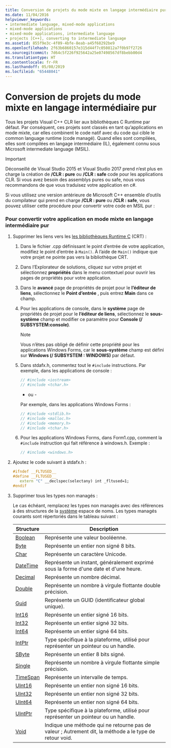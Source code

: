 ```yaml
---
title: Conversion de projets du mode mixte en langage intermédiaire pur
ms.date: 11/04/2016
helpviewer_keywords:
- intermediate language, mixed-mode applications
- mixed-mode applications
- mixed-mode applications, intermediate language
- projects [C++], converting to intermediate language
ms.assetid: 855f9e3c-4f09-4bfe-8eab-a45f68292be9
ms.openlocfilehash: 2f63b6860157e315d44f7c050812a7f0b97f2726
ms.sourcegitcommit: 7d64c5f226f925642a25e07498567df8bebb00d4
ms.translationtype: HT
ms.contentlocale: fr-FR
ms.lasthandoff: 05/08/2019
ms.locfileid: "65448041"
---
```

# <a name="converting-projects-from-mixed-mode-to-pure-intermediate-language"></a>Conversion de projets du mode mixte en langage intermédiaire pur

Tous les projets Visual C++ CLR lier aux bibliothèques C Runtime par défaut. Par conséquent, ces projets sont classés en tant qu’applications en mode mixte, car elles combinent le code natif avec du code qui cible le common language runtime (code managé). Quand elles sont compilées, elles sont compilées en langage intermédiaire (IL), également connu sous Microsoft intermediate language (MSIL).

> [!IMPORTANT]
> Déconseillé de Visual Studio 2015 et Visual Studio 2017 prend n’est plus en charge la création de **/CLR : pure** ou **/CLR : safe** code pour les applications CLR. Si vous avez besoin des assemblys pures ou safe, nous vous recommandons de que vous traduisez votre application en c#.

Si vous utilisez une version antérieure de Microsoft C++ ensemble d’outils du compilateur qui prend en charge **/CLR : pure** ou **/CLR : safe**, vous pouvez utiliser cette procédure pour convertir votre code en MSIL pur :

### <a name="to-convert-your-mixed-mode-application-into-pure-intermediate-language"></a>Pour convertir votre application en mode mixte en langage intermédiaire pur

1. Supprimer les liens vers les [les bibliothèques Runtime C](../c-runtime-library/crt-library-features.md) (CRT) :

   1. Dans le fichier .cpp définissant le point d’entrée de votre application, modifiez le point d’entrée à `Main()`. À l’aide de `Main()` indique que votre projet ne pointe pas vers la bibliothèque CRT.

   2. Dans l’Explorateur de solutions, cliquez sur votre projet et sélectionnez **propriétés** dans le menu contextuel pour ouvrir les pages de propriétés pour votre application.

   3. Dans le **avancé** page de propriétés de projet pour le **l’éditeur de liens**, sélectionnez le **Point d’entrée** , puis entrez **Main** dans ce champ.

   4. Pour les applications de console, dans le **système** page de propriétés de projet pour le **l’éditeur de liens**, sélectionnez le **sous-système** champ et modifier ce paramètre pour **Console (/ SUBSYSTEM:console)**.

      > [!NOTE]
      > Vous n’êtes pas obligé de définir cette propriété pour les applications Windows Forms, car le **sous-système** champ est défini sur **Windows (/ SUBSYSTEM : WINDOWS)** par défaut.

   5. Dans stdafx.h, commentez tout le `#include` instructions. Par exemple, dans les applications de console :

      ```cpp
      // #include <iostream>
      // #include <tchar.h>
      ```

       - ou -

       Par exemple, dans les applications Windows Forms :

      ```cpp
      // #include <stdlib.h>
      // #include <malloc.h>
      // #include <memory.h>
      // #include <tchar.h>
      ```

   6. Pour les applications Windows Forms, dans Form1.cpp, comment la `#include` instruction qui fait référence à windows.h. Exemple :

      ```cpp
      // #include <windows.h>
      ```

2. Ajoutez le code suivant à stdafx.h :

   ```cpp
   #ifndef __FLTUSED__
   #define __FLTUSED__
      extern "C" __declspec(selectany) int _fltused=1;
   #endif
   ```

3. Supprimer tous les types non managés :

   Le cas échéant, remplacez les types non managés avec des références à des structures de la [système](/dotnet/api/system) espace de noms. Les types managés courants sont répertoriés dans le tableau suivant :

   |Structure|Description|
   |---------------|-----------------|
   |[Boolean](/dotnet/api/system.boolean)|Représente une valeur booléenne.|
   |[Byte](/dotnet/api/system.byte)|Représente un entier non signé 8 bits.|
   |[Char](/dotnet/api/system.char)|Représente un caractère Unicode.|
   |[DateTime](/dotnet/api/system.datetime)|Représente un instant, généralement exprimé sous la forme d'une date et d'une heure.|
   |[Decimal](/dotnet/api/system.decimal)|Représente un nombre décimal.|
   |[Double](/dotnet/api/system.double)|Représente un nombre à virgule flottante double précision.|
   |[Guid](/dotnet/api/system.guid)|Représente un GUID (identificateur global unique).|
   |[Int16](/dotnet/api/system.int16)|Représente un entier signé 16 bits.|
   |[Int32](/dotnet/api/system.int32)|Représente un entier signé 32 bits.|
   |[Int64](/dotnet/api/system.int64)|Représente un entier signé 64 bits.|
   |[IntPtr](/dotnet/api/system.intptr)|Type spécifique à la plateforme, utilisé pour représenter un pointeur ou un handle.|
   |[SByte](/dotnet/api/system.byte)|Représente un entier 8 bits signé.|
   |[Single](/dotnet/api/system.single)|Représente un nombre à virgule flottante simple précision.|
   |[TimeSpan](/dotnet/api/system.timespan)|Représente un intervalle de temps.|
   |[UInt16](/dotnet/api/system.uint16)|Représente un entier non signé 16 bits.|
   |[UInt32](/dotnet/api/system.uint32)|Représente un entier non signé 32 bits.|
   |[UInt64](/dotnet/api/system.uint64)|Représente un entier non signé 64 bits.|
   |[UIntPtr](/dotnet/api/system.uintptr)|Type spécifique à la plateforme, utilisé pour représenter un pointeur ou un handle.|
   |[Void](/dotnet/api/system.void)|Indique une méthode qui ne retourne pas de valeur ; Autrement dit, la méthode a le type de retour void.|